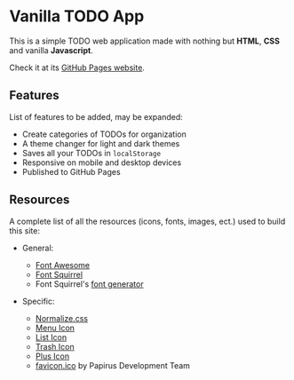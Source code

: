 # Vanilla TODO App

This is a simple TODO web application made with
nothing but **HTML**, **CSS** and vanilla **Javascript**.

Check it at its [GitHub Pages website](https://valdezfomar.github.io/vanilla-todo-app/).

## Features

List of features to be added, may be expanded:

- Create categories of TODOs for organization
- A theme changer for light and dark themes
- Saves all your TODOs in `localStorage`
- Responsive on mobile and desktop devices
- Published to GitHub Pages

## Resources

A complete list of all the resources (icons, fonts, images, ect.) used to build this site:

- General:
  - [Font Awesome](https://fontawesome.com/)
  - [Font Squirrel](https://www.fontsquirrel.com)
  - Font Squirrel's [font generator](https://www.fontsquirrel.com/tools/webfont-generator)

- Specific:
  - [Normalize.css](https://github.com/necolas/normalize.css/)
  - [Menu Icon](https://fontawesome.com/icons/bars?f=classic&s=solid&pc=%23deddda)
  - [List Icon](https://fontawesome.com/icons/list?f=classic&s=solid)
  - [Trash Icon](https://fontawesome.com/icons/trash?f=classic&s=solid)
  - [Plus Icon](https://fontawesome.com/icons/plus?f=classic&s=solid)
  - [favicon.ico](https://icon-icons.com/icon/gnome-todo/94637) by Papirus Development Team